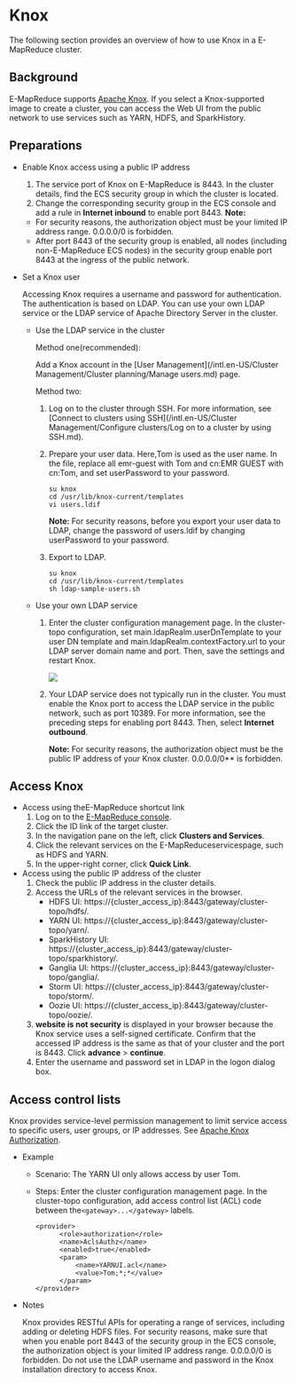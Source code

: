 # Knox

The following section provides an overview of how to use Knox in a E-MapReduce cluster.

## Background

E-MapReduce supports [Apache Knox](https://knox.apache.org/). If you select a Knox-supported image to create a cluster, you can access the Web UI from the public network to use services such as YARN, HDFS, and SparkHistory.

## Preparations

-   Enable Knox access using a public IP address

    1.  The service port of Knox on E-MapReduce is 8443. In the cluster details, find the ECS security group in which the cluster is located.
    2.  Change the corresponding security group in the ECS console and add a rule in **Internet inbound** to enable port 8443.
    **Note:**

    -   For security reasons, the authorization object must be your limited IP address range. 0.0.0.0/0 is forbidden.
    -   After port 8443 of the security group is enabled, all nodes \(including non-E-MapReduce ECS nodes\) in the security group enable port 8443 at the ingress of the public network.
-   Set a Knox user

    Accessing Knox requires a username and password for authentication. The authentication is based on LDAP. You can use your own LDAP service or the LDAP service of Apache Directory Server in the cluster.

    -   Use the LDAP service in the cluster

        Method one\(recommended\):

        Add a Knox account in the [User Management](/intl.en-US/Cluster Management/Cluster planning/Manage users.md) page.

        Method two:

        1.  Log on to the cluster through SSH. For more information, see [Connect to clusters using SSH](/intl.en-US/Cluster Management/Configure clusters/Log on to a cluster by using SSH.md).
        2.  Prepare your user data. Here,Tom is used as the user name. In the file, replace all emr-guest with Tom and cn:EMR GUEST with cn:Tom, and set userPassword to your password.

            ```
            su knox
            cd /usr/lib/knox-current/templates  
            vi users.ldif
            ```

            **Note:** For security reasons, before you export your user data to LDAP, change the password of users.ldif by changing userPassword to your password.

        3.  Export to LDAP.

            ```
            su knox
            cd /usr/lib/knox-current/templates
            sh ldap-sample-users.sh
            ```

    -   Use your own LDAP service
        1.  Enter the cluster configuration management page. In the cluster-topo configuration, set main.ldapRealm.userDnTemplate to your user DN template and main.ldapRealm.contextFactory.url to your LDAP server domain name and port. Then, save the settings and restart Knox.

            ![](https://static-aliyun-doc.oss-cn-hangzhou.aliyuncs.com/assets/img/en-US/7197837951/p11122.png)

        2.  Your LDAP service does not typically run in the cluster. You must enable the Knox port to access the LDAP service in the public network, such as port 10389. For more information, see the preceding steps for enabling port 8443. Then, select **Internet outbound**.

            **Note:** For security reasons, the authorization object must be the public IP address of your Knox cluster. 0.0.0.0/0\*\* is forbidden.


## Access Knox

-   Access using theE-MapReduce shortcut link
    1.  Log on to the [E-MapReduce console](https://emr.console.aliyun.com/).
    2.  Click the ID link of the target cluster.
    3.  In the navigation pane on the left, click **Clusters and Services**.
    4.  Click the relevant services on the E-MapReduceservicespage, such as HDFS and YARN.
    5.  In the upper-right corner, click **Quick Link**.
-   Access using the public IP address of the cluster
    1.  Check the public IP address in the cluster details.
    2.  Access the URLs of the relevant services in the browser.
        -   HDFS UI: https://\{cluster\_access\_ip\}:8443/gateway/cluster-topo/hdfs/.
        -   YARN UI: https://\{cluster\_access\_ip\}:8443/gateway/cluster-topo/yarn/.
        -   SparkHistory UI: https://\{cluster\_access\_ip\}:8443/gateway/cluster-topo/sparkhistory/.
        -   Ganglia UI: https://\{cluster\_access\_ip\}:8443/gateway/cluster-topo/ganglia/.
        -   Storm UI: https://\{cluster\_access\_ip\}:8443/gateway/cluster-topo/storm/.
        -   Oozie UI: https://\{cluster\_access\_ip\}:8443/gateway/cluster-topo/oozie/.
    3.  **website is not security** is displayed in your browser because the Knox service uses a self-signed certificate. Confirm that the accessed IP address is the same as that of your cluster and the port is 8443. Click **advance** \> **continue**.
    4.  Enter the username and password set in LDAP in the logon dialog box.

## Access control lists

Knox provides service-level permission management to limit service access to specific users, user groups, or IP addresses. See [Apache Knox Authorization](https://knox.apache.org/books/knox-0-13-0/user-guide.html?spm=a2c4g.11186623.2.14.459af364CUTH7M#Authorization).

-   Example
    -   Scenario: The YARN UI only allows access by user Tom.
    -   Steps: Enter the cluster configuration management page. In the cluster-topo configuration, add access control list \(ACL\) code between the`<gateway>...</gateway>` labels.

        ```
        <provider>
              <role>authorization</role>
              <name>AclsAuthz</name>
              <enabled>true</enabled>
              <param>
                  <name>YARNUI.acl</name>
                  <value>Tom;*;*</value>
              </param>
        </provider>
        ```

-   Notes

    Knox provides RESTful APIs for operating a range of services, including adding or deleting HDFS files. For security reasons, make sure that when you enable port 8443 of the security group in the ECS console, the authorization object is your limited IP address range. 0.0.0.0/0 is forbidden. Do not use the LDAP username and password in the Knox installation directory to access Knox.


